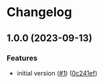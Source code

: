# Changelog

## 1.0.0 (2023-09-13)


### Features

* initial version ([#1](https://github.com/allisson/ansible-bitcoincore/issues/1)) ([0c241ef](https://github.com/allisson/ansible-bitcoincore/commit/0c241efbbed7c1cb7dbad0f27c021ba008c50baa))
